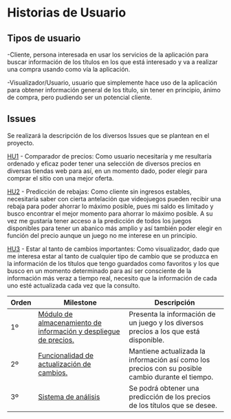 # Historias de Usuario

## Tipos de usuario

-Cliente, persona interesada en usar los servicios de la aplicación para buscar información de los títulos en los que está interesado y va a realizar una compra usando como vía la aplicación.

-Visualizador/Usuario, usuario que simplemente hace uso de la aplicación para obtener información general de los título, sin tener en principio, ánimo de compra, pero pudiendo ser un potencial cliente.

## Issues
Se realizará la descripción de los diversos Issues que se plantean en el proyecto.

[HU1](https://github.com/Paszser/IV/issues/3) - Comparador de precios: Como usuario necesitaría y me resultaría ordenado y eficaz poder tener una selección de diversos precios en diversas tiendas web para así, en un momento dado, poder elegir para comprar el sitio con una mejor oferta.

[HU2](https://github.com/Paszser/IV/issues/4) - Predicción de rebajas: Como cliente sin ingresos estables, necesitaría saber con cierta antelación que videojuegos pueden recibir una rebaja para poder ahorrar lo máximo posible, pues mi saldo es limitado y busco encontrar el mejor momento para ahorrar lo máximo posible. A su vez me gustaría tener acceso a la predicción de todos los juegos disponibles para tener un abanico más amplio y así también poder elegir en función del precio aunque un juego no me interese en un principio.

[HU3](https://github.com/Paszser/IV/issues/7) - Estar al tanto de cambios importantes: Como visualizador, dado que me interesa estar al tanto de cualquier tipo de cambio que se produzca en la información de los títulos que tengo guardados como favoritos y los que busco en un momento determinado para así ser consciente de la información más veraz a tiempo real, necesito que la información de cada uno esté actualizada cada vez que la consulto.

| Orden           | Milestone                                           | Descripción                                                            |
| ----------------|---------------------------------------------------- | --------------------------------------------------------------------- |
| 1º | [Módulo de almacenamiento de información y despliegue de precios.](https://github.com/Paszser/IV/milestone/1) | Presenta la información de un juego y los diversos precios a los que está disponible. |
| 2º | [Funcionalidad de actualización de cambios.](https://github.com/Paszser/IV/milestone/3) | Mantiene actualizada la información así como los precios con su posible cambio durante el tiempo. |
| 3º | [Sistema de análisis](https://github.com/Paszser/IV/milestone/2) | Se podrá obtener una predicción de los precios de los títulos que se desee. |

